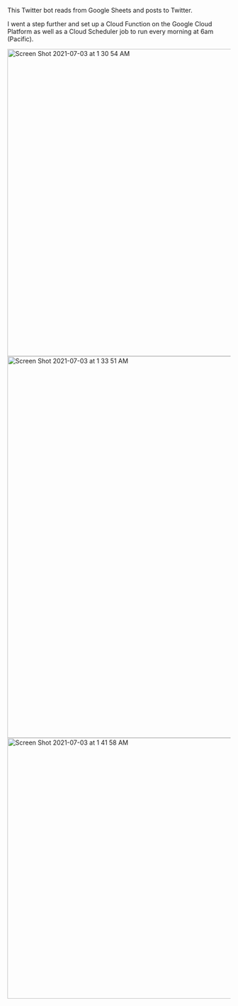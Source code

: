 This Twitter bot reads from Google Sheets and posts to Twitter. 

I went a step further and set up a Cloud Function on the Google Cloud Platform as well as a Cloud Scheduler job to run every morning at 6am (Pacific).

<img width="694" alt="Screen Shot 2021-07-03 at 1 30 54 AM" src="https://user-images.githubusercontent.com/75564117/124348591-96219b80-db9f-11eb-874f-c2c94a1c995c.png">

<img width="862" alt="Screen Shot 2021-07-03 at 1 33 51 AM" src="https://user-images.githubusercontent.com/75564117/124348603-a6397b00-db9f-11eb-858a-15580f214212.png">

<img width="589" alt="Screen Shot 2021-07-03 at 1 41 58 AM" src="https://user-images.githubusercontent.com/75564117/124348641-e26cdb80-db9f-11eb-8c4f-b25e779d7c32.png">
